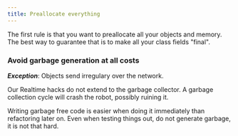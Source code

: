 ```yaml
---
title: Preallocate everything
---
```


The first rule is that you want to preallocate all your objects and memory. The best way to guarantee that is to make all your class fields "final".

### Avoid garbage generation at all costs
 
***Exception***: Objects send irregulary over the network.

Our Realtime hacks do not extend to the garbage collector. A garbage collection cycle will crash the robot, possibly ruining it.

Writing garbage free code is easier when doing it immediately than refactoring later on. Even when testing things out, do not generate garbage, it is not that hard.



